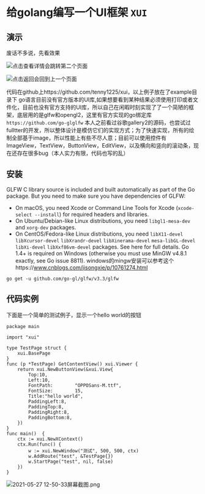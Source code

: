 # 给golang编写一个UI框架 `XUI`
## 演示
废话不多说，先看效果

![点击查看详情会跳转第二个页面](https://upload-images.jianshu.io/upload_images/874510-ca79fa951beeb229.png?imageMogr2/auto-orient/strip%7CimageView2/2/w/1240)

![点击返回会回到上一个页面](https://upload-images.jianshu.io/upload_images/874510-55040a65ff2ff818.png?imageMogr2/auto-orient/strip%7CimageView2/2/w/1240)


代码在github上https://github.com/tenny1225/xui，以上例子放在了example目录下
go语言目前没有官方版本的UI库,如果想要看到某种结果必须使用打印或者文件化，目前也没有官方支持的UI库，所以自己在闲暇时刻实现了了一个简陋的框架，底层用的是glfw和opengl2，这里有官方实现的go绑定库`https://github.com/go-glglfw`
本人之前看过谷歌gallery2的源码，也尝试过fulltter的开发，所以整体设计是模仿它们的实现方式；为了快速实现，所有的绘制全部基于image，所以性能上有些不尽人意；目前可以使用控件有ImageView，TextView，ButtonView，EditView，以及横向和竖向的滚动条，现在还存在很多bug（本人实力有限，代码也写的乱）
## 安装
GLFW C library source is included and built automatically as part of the Go package. But you need to make sure you have dependencies of GLFW:
- On macOS, you need Xcode or Command Line Tools for Xcode (`xcode-select --install`) for required headers and libraries.
- On Ubuntu/Debian-like Linux distributions, you need `libgl1-mesa-dev` and `xorg-dev` packages.
- On CentOS/Fedora-like Linux distributions, you need `libX11-devel` `libXcursor-devel` `libXrandr-devel` `libXinerama-devel` `mesa-libGL-devel` `libXi-devel` `libXxf86vm-devel` packages.
See here for full details.
Go 1.4+ is required on Windows (otherwise you must use MinGW v4.8.1 exactly, see Go issue 8811).
windows的mingw安装可以参考这个https://www.cnblogs.com/jisongxie/p/10761274.html

``
go get -u github.com/go-gl/glfw/v3.3/glfw
``

## 代码实例
下面是一个简单的测试例子，显示一个hello world的按钮
```
package main

import "xui"

type TestPage struct {
	xui.BasePage
}
func (p *TestPage) GetContentView() xui.Viewer {
	return xui.NewButtonView(&xui.View{
		Top:10,
		Left:10,
		FontPath:        "OPPOSans-M.ttf",
		FontSize:        15,
		Title:"hello world",
		PaddingLeft:8,
		PaddingTop:8,
		PaddingRight:8,
		PaddingBottom:8,
	})
}
func main()  {
	ctx := xui.NewXContext()
	ctx.Run(func() {
		w := xui.NewWindow("测试", 500, 500, ctx)
		w.AddRoute("test", &TestPage{})
		w.StartPage("test", nil, false)
	})
}

```

![2021-05-27 12-50-33屏幕截图.png](https://upload-images.jianshu.io/upload_images/874510-b78eaf5598f5ddc0.png?imageMogr2/auto-orient/strip%7CimageView2/2/w/1240)

